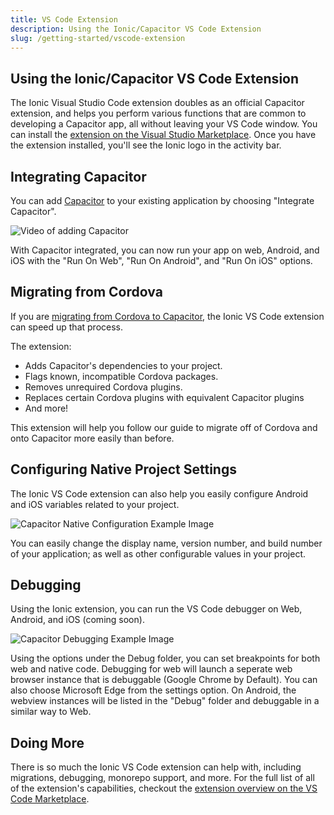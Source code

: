 ```yaml
---
title: VS Code Extension
description: Using the Ionic/Capacitor VS Code Extension
slug: /getting-started/vscode-extension
---
```


## Using the Ionic/Capacitor VS Code Extension

The Ionic Visual Studio Code extension doubles as an official Capacitor extension, and helps you perform various functions that are common to developing a Capacitor app, all without leaving your VS Code window. You can install the [extension on the Visual Studio Marketplace](https://marketplace.visualstudio.com/items?itemName=ionic.ionic). Once you have the extension installed, you'll see the Ionic logo in the activity bar.

## Integrating Capacitor

You can add [Capacitor](https://capacitorjs.com/) to your existing application by choosing "Integrate Capacitor".

![Video of adding Capacitor](/img/v4/docs/getting-started/integrate-capacitor.gif)

With Capacitor integrated, you can now run your app on web, Android, and iOS with the "Run On Web", "Run On Android", and "Run On iOS" options.

## Migrating from Cordova

If you are [migrating from Cordova to Capacitor](https://capacitorjs.com/docs/cordova/migrating-from-cordova-to-capacitor), the Ionic VS Code extension can speed up that process.

The extension:

- Adds Capacitor's dependencies to your project.
- Flags known, incompatible Cordova packages.
- Removes unrequired Cordova plugins.
- Replaces certain Cordova plugins with equivalent Capacitor plugins
- And more!

This extension will help you follow our guide to migrate off of Cordova and onto Capacitor more easily than before.

## Configuring Native Project Settings

The Ionic VS Code extension can also help you easily configure Android and iOS variables related to your project.

![Capacitor Native Configuration Example Image](/img/v4/docs/getting-started/capacitor-vscode-config.gif)

You can easily change the display name, version number, and build number of your application; as well as other configurable values in your project.

## Debugging

Using the Ionic extension, you can run the VS Code debugger on Web, Android, and iOS (coming soon).

![Capacitor Debugging Example Image](/img/v4/docs/getting-started/ionic-vs-code-debugging.jpg)

Using the options under the Debug folder, you can set breakpoints for both web and native code. Debugging for web will launch a seperate web browser instance that is debuggable (Google Chrome by Default). You can also choose Microsoft Edge from the settings option. On Android, the webview instances will be listed in the "Debug" folder and debuggable in a similar way to Web.

## Doing More

There is so much the Ionic VS Code extension can help with, including migrations, debugging, monorepo support, and more. For the full list of all of the extension's capabilities, checkout the [extension overview on the VS Code Marketplace](https://marketplace.visualstudio.com/items?itemName=ionic.ionic).
